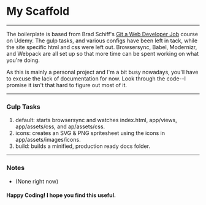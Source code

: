 # My Scaffold

-----------------------------

The boilerplate is based from Brad Schiff's [Git a Web Developer Job](https://www.udemy.com/git-a-web-developer-job-mastering-the-modern-workflow/learn/v4/content) course on Udemy.
The gulp tasks, and various configs have been left in tack, while the site specific html and css were left out. Browsersync, Babel, Modernizr, and Webpack are all set up so that more time can be spent working on what you're doing.

As this is mainly a personal project and I'm a bit busy nowadays, you'll have to excuse the lack of documentation for now. Look through the code--I promise it isn't that hard to figure out most of it.

-----------------------------

### Gulp Tasks

1.  default: starts browsersync and watches index.html, app/views, app/assets/css, and ap/assets/css.
2.  icons: creates an SVG & PNG spritesheet using the icons in app/assets/images/icons.
3.  build: builds a minified, production ready docs folder.

-----------------------------

### Notes

-  (None right now)

#### Happy Coding! I hope you find this useful.
